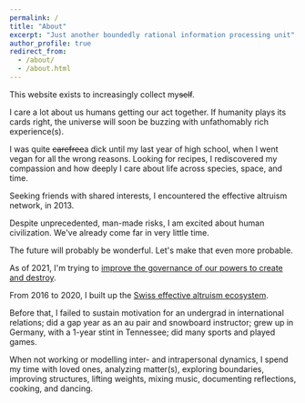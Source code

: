 ```yaml
---
permalink: /
title: "About"
excerpt: "Just another boundedly rational information processing unit"
author_profile: true
redirect_from: 
  - /about/
  - /about.html
---
```


This website exists to increasingly collect my~~self~~. 

I care a lot about us humans getting our act together. If humanity plays its cards right, the universe will soon be buzzing with unfathomably rich experience(s).

I was quite ~~carefree~~a dick until my last year of high school, when I went vegan for all the wrong reasons. Looking for recipes, I rediscovered my compassion and how deeply I care about life across species, space, and time.

Seeking friends with shared interests, I encountered the effective altruism network, in 2013.

Despite unprecedented, man-made risks, I am excited about human civilization. We've already come far in very little time. 

The future will probably be wonderful. Let's make that even more probable. 

As of 2021, I'm trying to [improve the governance of our powers to create and destroy](https://simoninstitute.ch/).

From 2016 to 2020, I built up the [Swiss effective altruism ecosystem](https://effectivealtruism.ch/).

Before that, I failed to sustain motivation for an undergrad in international relations; did a gap year as an au pair and snowboard instructor; grew up in Germany, with a 1-year stint in Tennessee; did many sports and played games.

When not working or modelling inter- and intrapersonal dynamics, I spend my time with loved ones, analyzing matter(s), exploring boundaries, improving structures, lifting weights, mixing music, documenting reflections, cooking, and dancing.
